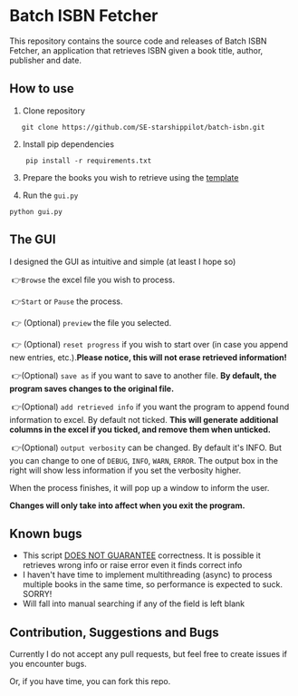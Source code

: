 # Batch ISBN Fetcher
This repository contains the source code and releases of Batch ISBN Fetcher, an application that retrieves ISBN given a book title, author, publisher and date.

## How to use

1. Clone repository

```shell
   git clone https://github.com/SE-starshippilot/batch-isbn.git
```

2. Install pip dependencies

```shell
	pip install -r requirements.txt
```

3. Prepare the books you wish to retrieve using the [template](./template/sample.xlsx)

4. Run the `gui.py`

```
python gui.py
```

## The GUI

I designed the GUI as intuitive and simple (at least I hope so)

​	👉`Browse` the excel file you wish to process.

​	👉`Start` or `Pause` the process.

​	👉 (Optional) `preview` the file you selected.

​	👉 (Optional) `reset progress` if you wish to start over (in case you append new entries, etc.).**Please notice, this will not erase retrieved information!**

​	👉(Optional) `save as` if you want to save to another file. **By default, the program saves changes to the original file.**

​	👉(Optional) `add retrieved info` if you want the program to append found information to excel. By default not ticked. **This will generate additional columns in the excel if you ticked, and remove them when unticked.**

​	👉(Optional) `output verbosity` can be changed. By default it's INFO. But you can change to one of `DEBUG`, `INFO`, `WARN`, `ERROR`. The output box in the right will show less information if you set the verbosity higher.

When the process finishes, it will pop up a window to inform the user.

**Changes will only take into affect when you exit the program.**



## Known bugs

- This script <u>DOES NOT GUARANTEE</u> correctness. It is possible it retrieves wrong info or raise error even it finds correct info
- I haven't have time to implement multithreading (async) to process multiple books in the same time, so performance is expected to suck. SORRY!
- Will fall into manual searching if any of the field is left blank

## Contribution, Suggestions and Bugs

Currently I do not accept any pull requests, but feel free to create issues if you encounter bugs.

Or, if you have time, you can fork this repo.